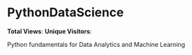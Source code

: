 # PythonDataScience

**Total Views**: <!-- VIEWS -->
**Unique Visitors**: <!-- UNIQUES -->

Python fundamentals for Data Analytics and Machine Learning
